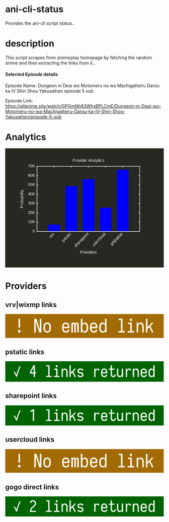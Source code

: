 # ani-cli-status
Provides the ani-cli script status..

# description
This script scrapes from animixplay homepage by fetching the random anime and then extracting the links from it..

#### Selected Episode details

Episode Name: Dungeon ni Deai wo Motomeru no wa Machigatteiru Darou ka IV Shin Shou Yakusaihen episode 5 sub

Episode Link: https://allanime.site/watch/GPGmNh83WhsBPLCmE/Dungeon-ni-Deai-wo-Motomeru-no-wa-Machigatteiru-Darou-ka-IV-Shin-Shou-Yakusaihen/episode-5-sub
 
# Analytics

<img src="./analytics.png">

# Providers

##  vrv|wixmp links

<img src="./images/vrv.jpg">

##  pstatic links

<img src="./images/pstatic.jpg">

##  sharepoint links

<img src="./images/sharepoint.jpg">

##  usercloud links

<img src="./images/usercloud.jpg">

## gogo direct links

<img src="./images/gogoplay.jpg">

